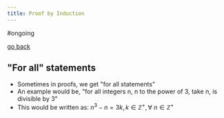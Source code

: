 ```yaml
---
title: Proof by Induction
---
```


#ongoing 

[go back](11Subjects/11Specialist.md)

## "For all" statements
- Sometimes in proofs, we get "for all statements"
- An example would be, "for all integers n,  n to the power of 3, take n, is divisible by 3"
- This would be written as: $n^3 - n = 3k, k \in \mathbb{Z^+}, \forall \ n \in \mathbb{Z^+}$

